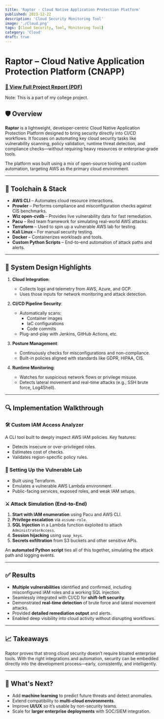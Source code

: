 ```yaml
---
title: 'Raptor - Cloud Native Application Protection Platform'
published: 2023-12-22
description: 'Cloud Security Monitoring Tool'
image: './Cloud.png'
tags: [Cloud Security, Tool, Monitoring Tool]
category: 'Cloud'
draft: true
---
```


# Raptor – Cloud Native Application Protection Platform (CNAPP)

### [📄 View Full Project Report (PDF)](https://drive.google.com/file/d/17A0Spy1OBobnHelzcbWOctZBXWSMURxX/view?usp=sharing)

Note: This is a part of my college project.
## 🛡️ Overview

**Raptor** is a lightweight, developer-centric Cloud Native Application Protection Platform designed to bring security directly into CI/CD workflows. It focuses on automating key cloud security tasks like vulnerability scanning, policy validation, runtime threat detection, and compliance checks—without requiring heavy resources or enterprise-grade tools.

The platform was built using a mix of open-source tooling and custom automation, targeting AWS as the primary cloud environment.

---

## 🔧 Toolchain & Stack

- **AWS CLI** – Automates cloud resource interactions.
- **Prowler** – Performs compliance and misconfiguration checks against CIS benchmarks.
- **Wiz open-cvdb** – Provides live vulnerability data for fast remediation.
- **Pacu** – Red team framework for simulating real-world AWS attacks.
- **Terraform** – Used to spin up a vulnerable AWS lab for testing.
- **Kali Linux** – For manual security testing.
- **Docker** – Containerizes workloads and tools.
- **Custom Python Scripts** – End-to-end automation of attack paths and alerts.

---

## 🧱 System Design Highlights

1. **Cloud Integration**:
   - Collects logs and telemetry from AWS, Azure, and GCP.
   - Uses those inputs for network monitoring and attack detection.

2. **CI/CD Pipeline Security**:
   - Automatically scans:
     - Container images
     - IaC configurations
     - Code commits
   - Plug-and-play with Jenkins, GitHub Actions, etc.

3. **Posture Management**:
   - Continuously checks for misconfigurations and non-compliance.
   - Built-in policies aligned with standards like GDPR, HIPAA, CIS.

4. **Runtime Monitoring**:
   - Watches for suspicious network flows or privilege misuse.
   - Detects lateral movement and real-time attacks (e.g., SSH brute force, Log4Shell).

---

## 🔍 Implementation Walkthrough

### 🛠️ Custom IAM Access Analyzer
A CLI tool built to deeply inspect AWS IAM policies. Key features:
- Detects insecure or over-privileged roles.
- Estimates cost of checks.
- Validates region-specific policy rules.

### 🔐 Setting Up the Vulnerable Lab
- Built using Terraform.
- Emulates a vulnerable AWS Lambda environment.
- Public-facing services, exposed roles, and weak IAM setups.

### ⚔️ Attack Simulation (End-to-End)
1. **Start with IAM enumeration** using Pacu and AWS CLI.
2. **Privilege escalation** via `assume-role`.
3. **SQL Injection** in a Lambda function exploited to attach `AdministratorAccess`.
4. **Session hijacking** using `swap_keys`.
5. **Secrets exfiltration** from S3 buckets and other sensitive APIs.

An **automated Python script** ties all of this together, simulating the attack path and logging events.

---

## ✅ Results

- **Multiple vulnerabilities** identified and confirmed, including misconfigured IAM roles and a working SQL injection.
- Seamlessly integrated with CI/CD for **shift-left security**.
- Demonstrated **real-time detection** of brute force and lateral movement attacks.
- Provided **detailed remediation output** and alerts.
- Enabled deep visibility into cloud activity without disrupting workflows.

---

## 📈 Takeaways

Raptor proves that strong cloud security doesn’t require bloated enterprise tools. With the right integrations and automation, security can be embedded directly into the development process—early, consistently, and intelligently.

---

## 🚀 What's Next?

- Add **machine learning** to predict future threats and detect anomalies.
- Extend compatibility to **multi-cloud environments**.
- Improve **UI/UX** so it’s usable by non-security teams.
- Scale for **larger enterprise deployments** with SOC/SIEM integration.

